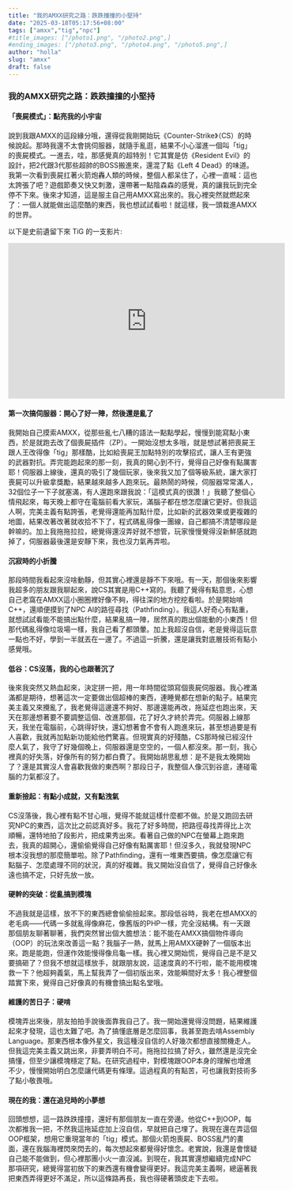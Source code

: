 ```yaml
---
title: "我的AMXX研究之路：跌跌撞撞的小堅持"
date: "2025-03-18T05:17:56+08:00"
tags: ["amxx","tig","npc"]
#title_images: ["/photo1.png", "/photo2.png",]
#ending_images: ["/photo3.png", "/photo4.png", "/photo5.png",]
author: "holla"
slug: "amxx"
draft: false
---
```


### 我的AMXX研究之路：跌跌撞撞的小堅持

#### 「喪屍模式」：點亮我的小宇宙
說到我跟AMXX的這段緣分哦，還得從我剛開始玩《Counter-Strike》（CS）的時候說起。<!--more-->那時我還不太會挑伺服器，就隨手亂逛，結果不小心溜進一個叫「tig」的喪屍模式。一進去，哇，那感覺真的超特別！它其實是仿《Resident Evil》的設計，把2代跟3代那些超帥的BOSS搬進來，還混了點《Left 4 Dead》的味道。我第一次看到喪屍扛著火箭炮轟人類的時候，整個人都呆住了，心裡一直喊：這也太誇張了吧？遊戲節奏又快又刺激，還帶著一點陰森森的感覺，真的讓我玩到完全停不下來。後來才知道，這是服主自己用AMXX寫出來的。我心裡突然就燃起來了：一個人就能做出這麼酷的東西，我也想試試看啦！就這樣，我一頭栽進AMXX的世界。

以下是史前遺留下來 TiG 的一支影片:
<iframe width="560" height="315" src="https://www.youtube.com/embed/Rtwg6HNA-qw?si=_YyG447DrjOgltMk" title="YouTube video player" frameborder="0" allow="accelerometer; autoplay; clipboard-write; encrypted-media; gyroscope; picture-in-picture; web-share" referrerpolicy="strict-origin-when-cross-origin" allowfullscreen></iframe>

#### 第一次搞伺服器：開心了好一陣，然後還是亂了
我開始自己摸索AMXX，從那些亂七八糟的語法一點點學起，慢慢到能寫點小東西，於是就跑去改了個喪屍插件（ZP）。一開始沒想太多哦，就是想試著把喪屍王跟人王改得像「tig」那樣酷，比如給喪屍王加點特別的攻擊招式，讓人王有更強的武器對抗。弄完能跑起來的那一刻，我真的開心到不行，覺得自己好像有點厲害耶！伺服器上線後，還真的吸引了幾個玩家，後來我又加了個等級系統，讓大家打喪屍可以升級拿獎勵，結果越來越多人跑來玩。最熱鬧的時候，伺服器常常滿人，32個位子一下子就塞滿，有人還跑來跟我說：「這模式真的很讚！」我聽了整個心情飛起來，每天晚上都守在電腦前看大家玩，滿腦子都在想怎麼讓它更好。但我這人啊，完美主義有點誇張，老覺得還能再加點什麼，比如新的武器效果或更複雜的地圖，結果改著改著就收拾不下了，程式碼亂得像一團線，自己都搞不清楚哪段是幹嘛的。加上我拖拖拉拉，總覺得還沒弄好就不想管，玩家慢慢覺得沒新鮮感就跑掉了，伺服器最後還是安靜下來，我也沒力氣再弄啦。

#### 沉寂時的小折騰
那段時間我看起來沒啥動靜，但其實心裡還是靜不下來哦。有一天，那個後來影響我超多的朋友跟我聊起來，說CS其實是用C++寫的。我聽了覺得有點意思，心想自己老窩在AMXX這小圈圈裡好像不夠，得往深的地方挖挖看啦。於是開始啃C++，還順便摸到了NPC AI的路徑尋找（Pathfinding）。我這人好奇心有點重，就想試試看能不能搞出點什麼，結果亂搞一陣，居然真的跑出個能動的小東西！但那代碼亂得像垃圾場一樣，我自己看了都頭暈。加上我超沒自信，老是覺得這玩意一點也不好，學到一半就丟在一邊了。不過這一折騰，還是讓我對底層技術有點小感覺哦。

#### 低谷：CS沒落，我的心也跟著沉了
後來我突然又熱血起來，決定拼一把，用一年時間從頭寫個喪屍伺服器。我心裡滿滿都是期待，想著這次一定要做出個超棒的東西，連睡覺都在想新的點子。結果完美主義又來攪亂了，我老覺得這邊還不夠好、那邊還能再改，拖延症也跑出來，天天在那邊想著要不要調整這個、改進那個，花了好久才終於弄完。伺服器上線那天，我坐在電腦前，心跳得好快，還幻想著會不會有人跑進來玩，甚至想過要是有人喜歡，我就再加點新功能給他們驚喜。但現實真的好殘酷，CS那時候已經沒什麼人氣了，我守了好幾個晚上，伺服器還是空空的，一個人都沒來。那一刻，我心裡真的好失落，好像所有的努力都白費了。我開始胡思亂想：是不是我太晚開始了？還是其實沒人會喜歡我做的東西啊？那段日子，我整個人像沉到谷底，連碰電腦的力氣都沒了。

#### 重新撿起：有點小成就，又有點洩氣
CS沒落後，我心裡有點不甘心哦，覺得不能就這樣什麼都不做。於是又跑回去研究NPC的東西，這次比之前認真好多。我花了好多時間，把路徑尋找弄得比上次順暢，還特地拍了段影片，把成果秀出來。看著自己做的NPC在螢幕上跑來跑去，我真的超開心，還偷偷覺得自己好像有點厲害耶！但沒多久，我就發現NPC根本沒我想的那麼簡單啦。除了Pathfinding，還有一堆東西要搞，像怎麼讓它有點腦子、怎麼處理不同的狀況，真的好複雜。我又開始沒自信了，覺得自己好像永遠也搞不定，只好先放一放。

#### 硬幹的突破：從亂搞到模塊
不過我就是這樣，放不下的東西總會偷偷撿起來。那段低谷時，我老在想AMXX的老毛病——代碼一多就亂得像麻花，像舊版的PHP一樣，完全沒結構。有一天跟那個朋友聊著聊著，我們突然冒出個大膽想法：能不能在AMXX搞個物件導向（OOP）的玩法來改善這一點？我腦子一熱，就馬上用AMXX硬幹了一個版本出來。跑是能跑，但運作效能慢得像烏龜一樣。我心裡又開始慌，覺得自己是不是又要搞砸了？但我不想就這樣放手，就跟朋友說，這速度真的不行啦，能不能用模塊救一下？他超夠義氣，馬上幫我弄了一個初版出來，效能瞬間好太多！我心裡整個踏實下來，覺得自己好像真的有機會搞出點名堂哦。

#### 維護的苦日子：硬啃
模塊弄出來後，朋友拍拍手說後面靠我自己了。我一開始還覺得沒問題，結果維護起來才發現，這也太難了吧。為了搞懂底層是怎麼回事，我甚至跑去啃Assembly Language。那東西根本像外星文，我這種沒自信的人好幾次都想直接關機走人。但我這完美主義又跳出來，非要弄明白不可。拖拖拉拉搞了好久，雖然還是沒完全搞懂，但至少讓模塊穩定了點。在研究過程中，對模塊跟OOP本身的理解也增進不少，慢慢開始明白怎麼讓代碼更有條理。這過程真的有點苦，可也讓我對技術多了點小敬畏哦。

#### 現在的我：還在追兒時的小夢想
回頭想想，這一路跌跌撞撞，還好有那個朋友一直在旁邊。他從C++到OOP，每次都推我一把，不然我這拖延症加上沒自信，早就把自己埋了。我現在還在弄這個OOP框架，想用它重現當年的「tig」模式。那個火箭炮喪屍、BOSS亂鬥的畫面，還在我腦海裡閃來閃去的，每次想起來都覺得好懷念。老實說，我還是會懷疑自己能不能做到，但心裡那團小火一直沒滅。到現在，我其實還想繼續完成NPC那項研究，總覺得當初放下的東西還有機會變得更好。我這完美主義啊，總逼著我把東西弄得更好不滿足，所以這條路再長，我也得硬著頭皮走下去啦。